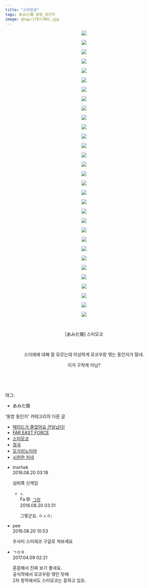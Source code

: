 ```yaml
---
title: "스미모코"
tags: あみだ屑 동방_동인지
image: ghap/1707/001.jpg
---
```

<div class="article">
<p style="text-align: center; clear: none; float: none;"><img src="{{ site.nasurl }}/ghap/1707/001.jpg"/></p>
<p style="text-align: center; clear: none; float: none;"><img src="{{ site.nasurl }}/ghap/1707/002.jpg"/></p>
<p style="text-align: center; clear: none; float: none;"><img src="{{ site.nasurl }}/ghap/1707/003.jpg"/></p>
<p style="text-align: center; clear: none; float: none;"><img src="{{ site.nasurl }}/ghap/1707/004.jpg"/></p>
<p style="text-align: center; clear: none; float: none;"><img src="{{ site.nasurl }}/ghap/1707/005.jpg"/></p>
<p style="text-align: center; clear: none; float: none;"><img src="{{ site.nasurl }}/ghap/1707/006.jpg"/></p>
<p style="text-align: center; clear: none; float: none;"><img src="{{ site.nasurl }}/ghap/1707/007.jpg"/></p>
<p style="text-align: center; clear: none; float: none;"><img src="{{ site.nasurl }}/ghap/1707/008.jpg"/></p>
<p style="text-align: center; clear: none; float: none;"><img src="{{ site.nasurl }}/ghap/1707/009.jpg"/></p>
<p style="text-align: center; clear: none; float: none;"><img src="{{ site.nasurl }}/ghap/1707/010.jpg"/></p>
<p style="text-align: center; clear: none; float: none;"><img src="{{ site.nasurl }}/ghap/1707/011.jpg"/></p>
<p style="text-align: center; clear: none; float: none;"><img src="{{ site.nasurl }}/ghap/1707/012.jpg"/></p>
<p style="text-align: center; clear: none; float: none;"><img src="{{ site.nasurl }}/ghap/1707/013.jpg"/></p>
<p style="text-align: center; clear: none; float: none;"><img src="{{ site.nasurl }}/ghap/1707/014.jpg"/></p>
<p style="text-align: center; clear: none; float: none;"><img src="{{ site.nasurl }}/ghap/1707/015.jpg"/></p>
<p style="text-align: center; clear: none; float: none;"><img src="{{ site.nasurl }}/ghap/1707/016.jpg"/></p>
<p style="text-align: center; clear: none; float: none;"><img src="{{ site.nasurl }}/ghap/1707/017.jpg"/></p>
<p style="text-align: center; clear: none; float: none;"><img src="{{ site.nasurl }}/ghap/1707/018.jpg"/></p>
<p style="text-align: center; clear: none; float: none;"><img src="{{ site.nasurl }}/ghap/1707/019.jpg"/></p>
<p style="text-align: center; clear: none; float: none;"><img src="{{ site.nasurl }}/ghap/1707/020.jpg"/></p>
<p style="text-align: center; clear: none; float: none;"><img src="{{ site.nasurl }}/ghap/1707/021.jpg"/></p>
<p style="text-align: center; clear: none; float: none;"><img src="{{ site.nasurl }}/ghap/1707/022.jpg"/></p>
<p style="text-align: center; clear: none; float: none;"><img src="{{ site.nasurl }}/ghap/1707/023.jpg"/></p>
<p style="text-align: center; clear: none; float: none;"><img src="{{ site.nasurl }}/ghap/1707/024.jpg"/></p>
<p style="text-align: center; clear: none; float: none;"><img src="{{ site.nasurl }}/ghap/1707/025.jpg"/></p>
<p style="text-align: center; clear: none; float: none;"><img src="{{ site.nasurl }}/ghap/1707/026.jpg"/></p>
<p style="text-align: center; clear: none; float: none;"><img src="{{ site.nasurl }}/ghap/1707/027.jpg"/></p>
<p style="text-align: center; clear: none; float: none;"><img src="{{ site.nasurl }}/ghap/1707/028.jpg"/></p>
<p style="text-align: center; clear: none; float: none;"><img src="{{ site.nasurl }}/ghap/1707/029.jpg"/></p>
<p style="text-align: center; clear: none; float: none;"><img src="{{ site.nasurl }}/ghap/1707/030.jpg"/></p>
<p style="text-align: center; clear: none; float: none;"><img src="{{ site.nasurl }}/ghap/1707/031.jpg"/></p>
<p style="text-align: center; clear: none; float: none;"><br/></p>
<p style="text-align: center; clear: none; float: none;">[あみだ屑] 스미모코</p>
<p style="text-align: center; clear: none; float: none;"><br/></p>
<p style="text-align: center; clear: none; float: none;">스미레에 대해 잘 모르는데 이상하게 모코우랑 엮는 동인지가 많네.</p>
<p style="text-align: center; clear: none; float: none;">이거 구작캐 아님?</p>
<p><br/></p>
<p><br/></p>
</div><div class="tagTrail">
<p>태그: </p>
<ul>
<li>あみだ屑</li>
</ul>
</div><div class="another">
<p>'동방 동인지' 카테고리의 다른 글</p>
<ul>
<li><a href="/2016-08-20-ghap_1709">메이드가 줄었어요 큰일났다!</a></li>
<li><a href="/2016-08-20-ghap_1708">FAR EAST FORCE</a></li>
<li><a href="/2016-08-19-ghap_1707">스미모코</a></li>
<li><a href="/2016-08-19-ghap_1706">월곡</a></li>
<li><a href="/2016-08-19-ghap_1705">모가리노미야</a></li>
<li><a href="/2016-08-19-ghap_1704">시원한 저녁</a></li>
</ul>
</div><div class="cb_module cb_fluid">
<div class="cb_wrt cb_profile">
<div class="comment">
<ul>
<li class="cb_thumb_off" id="comment14785800">
<div class="cb_comment_area">
<div class="cb_info_area">
<div class="cb_section">
<span class="cb_nick_name">tnsrhek</span>
</div>
<div class="cb_section">
<span class="cb_date">2016.08.20 03:18 </span>
</div>
</div>
<div class="cb_dsc_comment">
<p class="cb_dsc">
											심비록 신캐임
										</p>
</div>
<ul>
<li class="cb_thumb_off" id="comment14785808">
<span class="cb_bu_subnode">ㄴ</span>
<div class="cb_comment_area">
<div class="cb_info_area">
<div class="cb_section">
<span class="cb_nick_name"><img alt="Favicon of https://ghaptouhou.tistory.com" height="16" onerror="this.onerror=null;this.parentNode.removeChild(this)" src="https://ghaptouhou.tistory.com/favicon.ico" width="16"/> <img alt="BlogIcon" height="16" onerror="this.parentNode.removeChild(this)" src="https://ghaptouhou.tistory.com/index.gif" width="16"/> <a href="https://ghaptouhou.tistory.com" onclick="return openLinkInNewWindow(this)"> 그압</a><span class="tistoryProfileLayerTrigger" onclick='TistoryProfile.show(event, this, {"title":"\uc800\uae30 \uc774\uac70 \ub098\uc911\uc5d0 \uc218\uc815 \uac00\ub2a5\ud558\ub098\uc694","url":"https:\/\/ghap.tistory.com","nickname":"\uadf8\uc555","items":[]}); return false;'></span></span>
</div>
<div class="cb_section">
<span class="cb_date">2016.08.20 03:31 </span>
</div>
</div>
<div class="cb_dsc_comment">
<p class="cb_dsc">
																그렇군요. ㅇㅅㅇ;
															</p>
</div>
</div>
</li>
</ul>
</div></li>
<li class="cb_thumb_off" id="comment14785944">
<div class="cb_comment_area">
<div class="cb_info_area">
<div class="cb_section">
<span class="cb_nick_name">pee</span>
</div>
<div class="cb_section">
<span class="cb_date">2016.08.20 10:53 </span>
</div>
</div>
<div class="cb_dsc_comment">
<p class="cb_dsc">
											우사미 스미레코   구글로 쳐보세요
										</p>
</div>
</div></li>
<li class="cb_thumb_off" id="comment14961011">
<div class="cb_comment_area">
<div class="cb_info_area">
<div class="cb_section">
<span class="cb_nick_name">ㄱㅁㅎ</span>
</div>
<div class="cb_section">
<span class="cb_date">2017.04.09 02:21 </span>
</div>
</div>
<div class="cb_dsc_comment">
<p class="cb_dsc">
											훈훈해서 진짜 보기 좋네요.<br/>
공식작에서 모코우랑 엮인 탓에<br/>
2차 창작에서도 스미모코는 흥하고 있죠.
										</p>
</div>
</div></li>
</ul>
</div>
</div><!-- commentList close -->
</div>